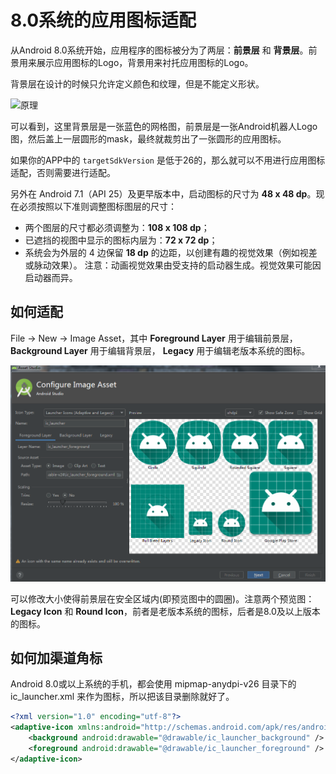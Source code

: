 # 8.0系统的应用图标适配

从Android 8.0系统开始，应用程序的图标被分为了两层：**前景层** 和 **背景层**。前景用来展示应用图标的Logo，背景用来衬托应用图标的Logo。

背景层在设计的时候只允许定义颜色和纹理，但是不能定义形状。

![原理](https://img-blog.csdn.net/2018030520555291)

可以看到，这里背景层是一张蓝色的网格图，前景层是一张Android机器人Logo图，然后盖上一层圆形的mask，最终就裁剪出了一张圆形的应用图标。 

如果你的APP中的 `targetSdkVersion` 是低于26的，那么就可以不用进行应用图标适配，否则需要进行适配。

另外在 Android 7.1（API 25）及更早版本中，启动图标的尺寸为 **48 x 48 dp**。现在必须按照以下准则调整图标图层的尺寸：

- 两个图层的尺寸都必须调整为：**108 x 108 dp**；
- 已遮挡的视图中显示的图标内层为：**72 x 72 dp**；
- 系统会为外层的 4 边保留 **18 dp** 的边距，以创建有趣的视觉效果（例如视差或脉动效果）。
注意：动画视觉效果由受支持的启动器生成。视觉效果可能因启动器而异。


## 如何适配

File -> New -> Image Asset，其中 **Foreground Layer** 用于编辑前景层， **Background Layer** 用于编辑背景层， **Legacy** 用于编辑老版本系统的图标。

![Image Asset](../assets/image_asstes.png)

可以修改大小使得前景层在安全区域内(即预览图中的圆圈)。注意两个预览图： **Legacy Icon** 和 **Round Icon**，前者是老版本系统的图标，后者是8.0及以上版本的图标。

## 如何加渠道角标

Android 8.0或以上系统的手机，都会使用 mipmap-anydpi-v26 目录下的 ic_launcher.xml 来作为图标，所以把该目录删除就好了。

```xml
<?xml version="1.0" encoding="utf-8"?>
<adaptive-icon xmlns:android="http://schemas.android.com/apk/res/android">
    <background android:drawable="@drawable/ic_launcher_background" />
    <foreground android:drawable="@drawable/ic_launcher_foreground" />
</adaptive-icon>
```

